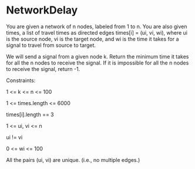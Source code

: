 # NetworkDelay

You are given a network of n nodes, labeled from 1 to n. You are also given times, a list of travel times as directed edges times[i] = (ui, vi, wi), where ui is the source node, vi is the target node, and wi is the time it takes for a signal to travel from source to target.

We will send a signal from a given node k. Return the minimum time it takes for all the n nodes to receive the signal. If it is impossible for all the n nodes to receive the signal, return -1.

Constraints:

1 <= k <= n <= 100

1 <= times.length <= 6000

times[i].length == 3

1 <= ui, vi <= n

ui != vi

0 <= wi <= 100

All the pairs (ui, vi) are unique. (i.e., no multiple edges.)
